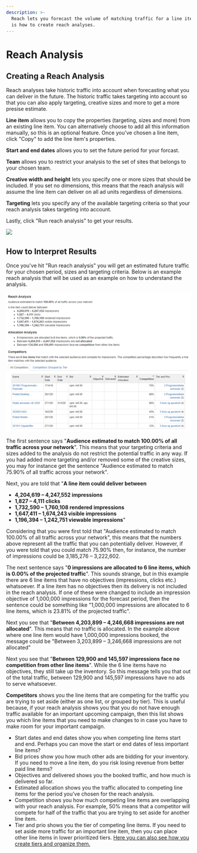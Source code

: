 ```yaml
---
description: >-
  Reach lets you forecast the volume of matching traffic for a line item. Here
  is how to create reach analyses.
---
```


# Reach Analysis

## Creating a Reach Analysis

Reach analyses take historic traffic into account when forecasting what you can deliver in the future. The historic traffic takes targeting into account so that you can also apply targeting, creative sizes and more to get a more presise estimate.

**Line item** allows you to copy the properties \(targeting, sizes and more\) from an existing line item. You can alternatively choose to add all this information manually, so this is an optional feature. Once you've chosen a line item, click "Copy" to add the line item's properties. 

**Start and end dates** allows you to set the future period for your forcast. 

**Team** allows you to restrict your analysis to the set of sites that belongs to your chosen team. 

**Creative width and height** lets you specify one or more sizes that should be included. If you set no dimensions, this means that the reach analysis will assume the line item can deliver on all ad units regardless of dimensions.

**Targeting** lets you specify any of the available targeting criteria so that your reach analysis takes targeting into account. 

Lastly, click "Run reach analysis" to get your results.

![](../../../.gitbook/assets/202003-reach.gif)

## How to Interpret Results

Once you've hit "Run reach analysis" you will get an estimated future traffic for your chosen period, sizes and targeting criteria. Below is an example reach analysis that will be used as an example on how to understand the analysis.

![Reach analysis result example.](../../../.gitbook/assets/202003-reach-result.png)

The first sentence says "**Audience estimated to match 100.00% of all traffic across your network**". This means that your targeting criteria and sizes added to the analysis do not restrict the potential traffic in any way. If you had added more targeting and/or removed some of the creative sizes, you may for instance get the sentence "Audience estimated to match 75.90% of all traffic across your network". 

Next, you are told that "**A line item could deliver between**

* **4,204,619 – 4,247,552 impressions** 
* **1,827 – 4,111 clicks** 
* **1,732,590 – 1,760,108 rendered impressions** 
* **1,647,411 – 1,674,243 visible impressions** 
* **1,196,394 – 1,242,751 viewable impressions**"

Considering that you were first told that "Audience estimated to match 100.00% of all traffic across your network", this means that the numbers above represent all the traffic that you can potentially deliver. However, if you were told that you could match 75.90% then, for instance, the number of impressions could be 3,185,276 – 3,222,602.

The next sentence says "**0 impressions are allocated to 6 line items, which is 0.00% of the projected traffic**". This sounds strange, but in this example there are 6 line items that have no objectives \(impressions, clicks etc.\) whatsoever. If a line item has no objectives then its delivery is not included in the reach analysis. If one of these were changed to include an impression objective of 1,000,000 impressions for the forecast period, then the sentence could be something like "1,000,000 impressions are allocated to 6 line items, which is 23.81% of the projected traffic". 

Next you see that "**Between 4,203,899 – 4,246,668 impressions are not allocated**". This means that no traffic is allocated. In the example above where one line item would have 1,000,000 impressions booked, the message could be "Between 3,203,899 – 3,246,668 impressions are not allocated"

Next you see that "**Between 129,900 and 145,597 impressions face no competition from other line items**". While the 6 line items have no objectives, they still take up the inventory. So this message tells you that out of the total traffic, between 129,900 and 145,597 impressions have no ads to serve whatsoever. 

**Competitors** shows you the line items that are competing for the traffic you are trying to set aside \(either as one list, or grouped by tier\). This is useful because, if your reach analysis shows you that you do not have enough traffic available for an important upcoming campaign, then this list shows you which line items that you need to make changes to in case you have to make room for your important campaign. 

* Start dates and end dates show you when competing line items start and end. Perhaps you can move the start or end dates of less important line items? 
* Bid prices show you how much other ads are bidding for your inventory. If you need to move a line item, do you risk losing revenue from better paid line items? 
* Objectives and delivered shows you the booked traffic, and how much is delivered so far. 
* Estimated allocation shows you the traffic allocated to competing line items for the period you've chosen for the reach analysis. 
* Competition shows you how much competing line items are overlapping with your reach analysis. For example, 50% means that a competitor will compete for half of the traffic that you are trying to set aside for another line item. 
* Tier and prio shows you the tier of competing line items. If you need to set aside more traffic for an important line item, then you can place other line items in lower prioritized tiers. [Here you can also see how you create tiers and organize them.](https://docs.adnuntius.com/adnuntius-advertising/admin-ui/admin#tiers) 



